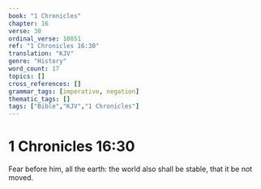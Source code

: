 ```yaml
---
book: "1 Chronicles"
chapter: 16
verse: 30
ordinal_verse: 10851
ref: "1 Chronicles 16:30"
translation: "KJV"
genre: "History"
word_count: 17
topics: []
cross_references: []
grammar_tags: [imperative, negation]
thematic_tags: []
tags: ["Bible","KJV","1 Chronicles"]
---
```


# 1 Chronicles 16:30

Fear before him, all the earth: the world also shall be stable, that it be not moved.

